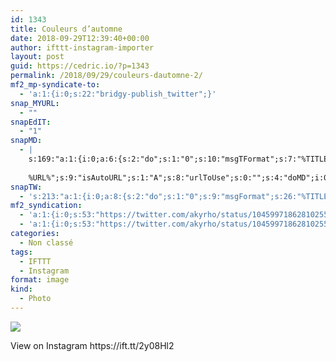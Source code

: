 ```yaml
---
id: 1343
title: Couleurs d’automne
date: 2018-09-29T12:39:40+00:00
author: ifttt-instagram-importer
layout: post
guid: https://cedric.io/?p=1343
permalink: /2018/09/29/couleurs-dautomne-2/
mf2_mp-syndicate-to:
  - 'a:1:{i:0;s:22:"bridgy-publish_twitter";}'
snap_MYURL:
  - ""
snapEdIT:
  - "1"
snapMD:
  - |
    s:169:"a:1:{i:0;a:6:{s:2:"do";s:1:"0";s:10:"msgTFormat";s:7:"%TITLE%";s:9:"msgFormat";s:19:"%FULLTEXT%
    
    %URL%";s:9:"isAutoURL";s:1:"A";s:8:"urlToUse";s:0:"";s:4:"doMD";i:0;}}";
snapTW:
  - 's:213:"a:1:{i:0;a:8:{s:2:"do";s:1:"0";s:9:"msgFormat";s:26:"%TITLE%. %EXCERPT% - %URL%";s:8:"attchImg";s:1:"1";s:9:"isAutoImg";s:1:"A";s:8:"imgToUse";s:0:"";s:9:"isAutoURL";s:1:"A";s:8:"urlToUse";s:0:"";s:4:"doTW";i:0;}}";'
mf2_syndication:
  - 'a:1:{i:0;s:53:"https://twitter.com/akyrho/status/1045997186281025537";}'
  - 'a:1:{i:0;s:53:"https://twitter.com/akyrho/status/1045997186281025537";}'
categories:
  - Non classé
tags:
  - IFTTT
  - Instagram
format: image
kind:
  - Photo
---
```

<div>
  <p>
    <img style="max-width: 600px;" src="https://i1.wp.com/scontent.cdninstagram.com/vp/2492d6688d2dc279ceb6c73e68a681ad/5C444160/t51.2885-15/sh0.08/e35/s640x640/41440214_328292974384907_4532472479876448070_n.jpg?w=900&#038;ssl=1" data-recalc-dims="1" />
  </p>
  
  <div>
    View on Instagram https://ift.tt/2y08Hl2
  </div>
</div>